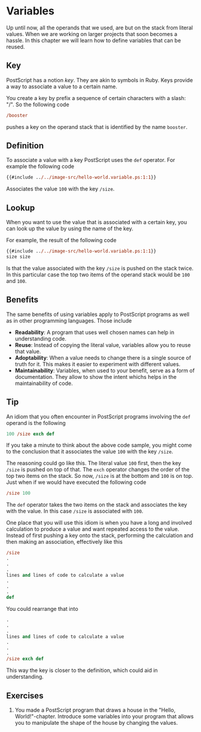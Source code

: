 # Variables
Up until now, all the operands that we used, are but on the stack from literal values. When we are working on larger projects that soon becomes a hassle. In this chapter we will learn how to define variables that can be reused.

## Key
PostScript has a notion _key_. They are akin to symbols in Ruby. Keys provide a way to associate a value to a certain name.

You create a key by prefix a sequence of certain characters with a slash: "/". So the following code

```ps
/booster
```

pushes a key on the operand stack that is identified by the name `booster`.

## Definition
To associate a value with a key PostScript uses the `def` operator. For example the following code

```ps
{{#include ../../image-src/hello-world.variable.ps:1:1}}
```

Associates the value `100` with the key `/size`.

## Lookup
When you want to use the value that is associated with a certain key, you can look up the value by using the name of the key.

For example, the result of the following code

```ps
{{#include ../../image-src/hello-world.variable.ps:1:1}}
size size
```

Is that the value associated with the key `/size` is pushed on the stack twice. In this particular case the top two items of the operand stack would be `100` and `100`.

## Benefits
The same benefits of using variables apply to PostScript programs as well as in other programming languages. Those include

* **Readability**: A program that uses well chosen names can help in understanding code.
* **Reuse**: Instead of copying the literal value, variables allow you to reuse that value.
* **Adoptability**: When a value needs to change there is a single source of truth for it. This makes it easier to experiment with different values.
* **Maintainability**: Variables, when used to your benefit, serve as a form of documentation. They allow to show the intent whichs helps in the maintainability of code.

## Tip
An idiom that you often encounter in PostScript programs involving the `def` operand is the following

```ps
100 /size exch def
```

If you take a minute to think about the above code sample, you might come to the conclusion that it associates the value `100` with the key `/size`.

The reasoning could go like this. The literal value `100` first, then the key `/size` is pushed on top of that. The `exch` operator changes the order of the top two items on the stack. So now, `/size` is at the bottom and `100` is on top. Just when if we would have executed the following code

```ps
/size 100
```

The `def` operator takes the two items on the stack and associates the key with the value. In this case `/size` is associated with `100`.

One place that you will use this idiom is when you have a long and involved calculation to produce a value and want repeated access to the value. Instead of first pushing a key onto the stack, performing the calculation and then making an association, effectively like this

```ps
/size
.
.
.
lines and lines of code to calculate a value
.
.
.
def
```

You could rearrange that into

```ps
.
.
.
lines and lines of code to calculate a value
.
.
.
/size exch def
```

This way the key is closer to the definition, which could aid in understanding.

## Exercises
1. You made a PostScript program that draws a house in the "Hello, World!"-chapter. Introduce some variables into your program that allows you to manipulate the shape of the house by changing the values.
